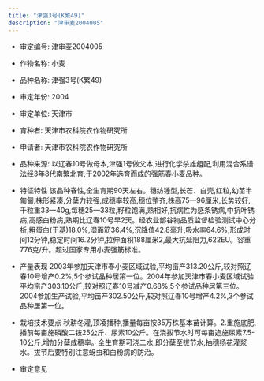 ```yaml
---
title: "津强3号(K繁49)"
description: "津审麦2004005"
---
```

* 审定编号:  津审麦2004005

*  作物名称:  小麦

*  品种名称:  津强3号(K繁49)

*  审定年份:  2004

*  审定单位:  天津市

* 育种者:  天津市农科院农作物研究所

*  申请者:  天津市农科院农作物研究所

*  品种来源:  以辽春10号做母本,津强1号做父本,进行化学杀雄组配,利用混合系谱法经3年8代南繁北育,于2002年选育而成的强筋春小麦品种。

*  特征特性
该品种春性,全生育期90天左右。穗纺锤型,长芒、白壳,红粒,幼苗半匍匐,株形紧凑,分蘖力较强,成穗率较高,穗位整齐,株高75—96厘米,长势较好,千粒重33—40g,每穗25—33粒,籽粒饱满,熟相好,抗病性为感条锈病,中抗叶锈病,高感白粉病,熟期比辽春10号早2天。经农业部谷物品质监督检验测试中心分析,粗蛋白(干基)18.0%,湿面筋36.4%,沉降值42.8毫升,吸水率64.6%,形成时间12分钟,稳定时间16.2分钟,拉伸面积188厘米2,最大抗延阻力,622EU。容重776克/升。超过国家专用小麦强筋标准。

*  产量表现
2003年参加天津市春小麦区域试验,平均亩产313.20公斤,较对照辽春10号增产0.2%,5个参试品种居第一位。2004年参加天津市春小麦区域试验平均亩产303.10公斤,较对照辽春10号减产0.68%,5个参试品种居第三位。2004参加生产试验,平均亩产302.50公斤,较对照辽春10号增产4.2%,3个参试品种居第一位。

*  栽培技术要点
秋耕冬灌,顶凌播种,播量每亩按35万株基本苗计算。2.重施底肥,播前每亩施磷酸二铵25公斤、尿素10公斤。在浇拔节水时可每亩追施尿素7.5-10公斤,增加分蘖成穗率。全生育期可浇二水,即分蘖至拔节水,抽穗扬花灌浆水。拔节后要特别注意蚜虫和白粉病的防治。

*  审定意见

